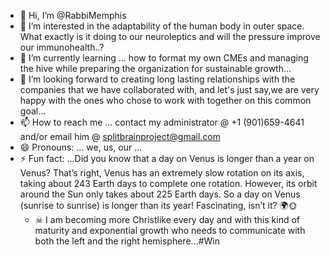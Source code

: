 - 👋 Hi, I’m @RabbiMemphis 
- 👀 I’m interested in the adaptability of the human body in outer space. What exactly is it doing to our neuroleptics and will the pressure improve our immunohealth..?
- 🌱 I’m currently learning ... how to format my own CMEs and managing the hive while preparing the organization for sustainable growth...
- 💞️ I’m looking forward to creating long lasting relationships with the companies that we have collaborated with, and let's just say,we are very happy with the ones who chose to work with together on this common goal...
- 📫 How to reach me ... contact my administrator @ +1 (901)659-4641 and/or email him @ splitbrainproject@gmail.com
- 😄 Pronouns: ... we, us, our ...
- ⚡ Fun fact: ...Did you know that a day on Venus is longer than a year on Venus? That’s right, Venus has an extremely slow rotation on its axis, taking about 243 Earth days to complete one rotation. However, its orbit around the Sun only takes about 225 Earth days. So a day on Venus (sunrise to sunrise) is longer than its year! Fascinating, isn’t it? 🌍🌞
    - ☠︎  I am becoming more Christlike every day and with this kind of maturity and exponential growth who needs to communicate with both the left and the right hemisphere...#Win 



<!---
RabbiMemphis/RabbiMemphis is a ✨ special ✨ repository because its `README.md` (this file) appears on your GitHub profile.
You can click the Preview link to take a look at your changes.
--->
